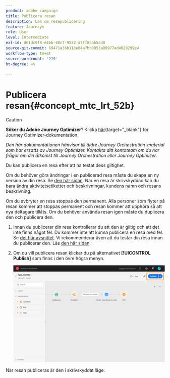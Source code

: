 ```yaml
---
product: adobe campaign
title: Publicera resan
description: Läs om resepublicering
feature: Journeys
role: User
level: Intermediate
exl-id: d61dc9f8-e4bb-48c7-9532-a7ff8aab5ad8
source-git-commit: 69471a36b113e04a7bb0953a90977ad4020299e4
workflow-type: tm+mt
source-wordcount: '219'
ht-degree: 4%

---
```


# Publicera resan{#concept_mtc_lrt_52b}


>[!CAUTION]
>
>**Söker du Adobe Journey Optimizer**? Klicka [här](https://experienceleague.adobe.com/en/docs/journey-optimizer/using/ajo-home){target="_blank"} för Journey Optimizer-dokumentation.
>
>
>_Den här dokumentationen hänvisar till äldre Journey Orchestration-material som har ersatts av Journey Optimizer. Kontakta ditt kontoteam om du har frågor om din åtkomst till Journey Orchestration eller Journey Optimizer._


Du kan publicera en resa efter att ha testat dess giltighet.

Om du behöver göra ändringar i en publicerad resa måste du skapa en ny version av din resa. Se [den här sidan](../building-journeys/journey-versions.md). När en resa är skrivskyddad kan du bara ändra aktivitetsetiketter och beskrivningar, kundens namn och resans beskrivning.

Om du avbryter en resa stoppas den permanent. Alla personer som flyter på resan kommer att stoppas permanent och resan kommer att upphöra så att nya deltagare tillåts. Om du behöver använda resan igen måste du duplicera den och publicera den.

1. Innan du publicerar din resa kontrollerar du att den är giltig och att det inte finns något fel. Du kommer inte att kunna publicera en resa med fel. Se [det här avsnittet](../about/troubleshooting.md#section_h3q_kqk_fhb). Vi rekommenderar även att du testar din resa innan du publicerar den. Läs [den här sidan](../building-journeys/testing-the-journey.md).
1. Om du vill publicera resan klickar du på alternativet **[!UICONTROL Publish]** som finns i den övre högra menyn.

   ![](../assets/journeyuc1_18.png)

När resan publiceras är den i skrivskyddat läge.
